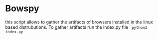 # Bowspy

this script allows to gather the artifacts of browsers installed in the linux based distrubutions.
To gather artifacts run the index.py file
<code> python3 index.py </script>
